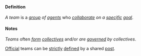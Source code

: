 #### Definition

*A team* is a *[group](https://github.com/gcassel/Modular-Organization-Terminology/blob/master/terms/group.md) of [agents](https://github.com/gcassel/Modular-Organization-Terminology/blob/master/terms/agent.md)* who *[collaborate](https://github.com/gcassel/Modular-Organization-Terminology/blob/master/terms/collaborate.md) on a [specific](https://github.com/gcassel/Modular-Organization-Terminology/blob/master/terms/specific.md) [goal](https://github.com/gcassel/Modular-Organization-Terminology/blob/master/terms/goal.md)*.
		
#### Notes

*Teams* often *[form](https://github.com/gcassel/Modular-Organization-Terminology/blob/master/terms/form.md) [collectives](https://github.com/gcassel/Modular-Organization-Terminology/blob/master/terms/collective.md)* and/or *are [governed](https://github.com/gcassel/Modular-Organization-Terminology/blob/master/terms/govern.md) by collectives*.  

[Official](https://github.com/gcassel/Modular-Organization-Terminology/blob/master/terms/official.md) teams can be [strictly](https://github.com/gcassel/Modular-Organization-Terminology/blob/master/terms/strict.md) [defined](https://github.com/gcassel/Modular-Organization-Terminology/blob/master/terms/define.md) by a shared [post](https://github.com/gcassel/Modular-Organization-Terminology/blob/master/terms/post.md).
